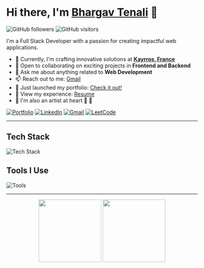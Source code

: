 # Hi there, I'm [Bhargav Tenali](https://bhargavtenali.netlify.app/) 👋
![GitHub followers](https://img.shields.io/github/followers/bhargavtenali?label=Github%20Followers&style=flat)
![GitHub visitors](https://visitor-badge.laobi.icu/badge?page_id=bhargavtenali.visitor-badge.issue.1&title=Github%20Visitors)

I'm a Full Stack Developer with a passion for creating impactful web applications. 

- 🔭 Currently, I'm crafting innovative solutions at **[Kayrros, France](https://www.kayrros.com/)**
- 👯 Open to collaborating on exciting projects in **Frontend and Backend**
- 💬 Ask me about anything related to **Web Development**
- 📫 Reach out to me: [Gmail](mailto:bhargavtenali@gmail.com)
- 🔭 Just launched my portfolio: [Check it out!](https://bhargavtenali.netlify.app/)
- 💼 View my experience: [Resume](https://drive.google.com/file/d/1G7S8s6VQjA369R2EyvU6GDVu-Z7Br5oc/view?usp=sharing)
- 🎨 I'm also an artist at heart 🎨 🤘

<div align="left">
  <a href="https://bhargavtenali.netlify.app/"><img alt="Portfolio" src="https://img.shields.io/badge/portfolio-008000.svg?style=for-the-badge&logo=google-chrome&logoColor=white"/></a>
  <a href="https://www.linkedin.com/in/bhargavtenali/"><img alt="LinkedIn" src="https://img.shields.io/badge/linkedin-%230077B5.svg?style=for-the-badge&logo=linkedin&logoColor=white"/></a>
  <a href="mailto:mail.bhargavtenali@gmail.com"><img alt="Gmail" src="https://img.shields.io/badge/Gmail-D14836?style=for-the-badge&logo=gmail&logoColor=white"/></a>
  <a href="https://leetcode.com/bhargavtenali/"><img alt="LeetCode" src="https://img.shields.io/badge/LeetCode-FFA116?style=for-the-badge&logo=leetcode&logoColor=white"/></a>
</div>

---

## Tech Stack

![Tech Stack](https://skillicons.dev/icons?i=html,css,sass,js,ts,react,redux,nodejs,express,py,sqlite,postgres&perline=4)

## Tools I Use

![Tools](https://skillicons.dev/icons?i=git,netlify,vscode,figma)

---

<p align="center">
  <img height="165em" src="https://github-readme-streak-stats.herokuapp.com/?user=bhargavtenali&show_icons=true&hide_border=true&&count_private=true&include_all_commits=true"/>
  <img height="165em" src="https://github-readme-stats.vercel.app/api?username=bhargavtenali&show_icons=true&hide_border=true&&count_private=true&include_all_commits=true" />
</p>

